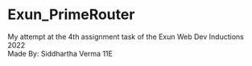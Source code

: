 # Exun_PrimeRouter

My attempt at the 4th assignment task of the Exun Web Dev Inductions 2022 <br>
Made By: Siddhartha Verma 11E
